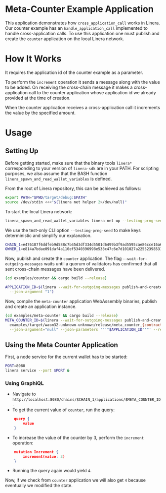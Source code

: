 <!-- cargo-rdme start -->

# Meta-Counter Example Application

This application demonstrates how `cross_application_call` works in Linera.
Our counter example
has an `handle_application_call` implemented to handle cross-application calls. To use this application
one must publish and create the `counter` application on the local Linera network.

# How It Works

It requires the application id of the counter example as a parameter.

To perform the `increment` operation it sends a message along with the value to be added.
On receiving the cross-chain message it makes a cross-application call to the counter application
whose application id we already provided at the time of creation.

When the counter application receives a cross-application call it increments the value by the specified
amount.

# Usage

## Setting Up

Before getting started, make sure that the binary tools `linera*` corresponding to
your version of `linera-sdk` are in your PATH. For scripting purposes, we also assume
that the BASH function `linera_spawn_and_read_wallet_variables` is defined.

From the root of Linera repository, this can be achieved as follows:

```bash
export PATH="$PWD/target/debug:$PATH"
source /dev/stdin <<<"$(linera net helper 2>/dev/null)"
```

To start the local Linera network:

```bash
linera_spawn_and_read_wallet_variables linera net up --testing-prng-seed 37
```

We use the test-only CLI option `--testing-prng-seed` to make keys deterministic and simplify our
explanation.

```bash
CHAIN_1=e476187f6ddfeb9d588c7b45d3df334d5501d6499b3f9ad5595cae86cce16a65
OWNER_1=e814a7bdae091daf4a110ef5340396998e538c47c6e7d101027a225523985316
```

Now, publish and create the `counter` application. The flag `--wait-for-outgoing-messages` waits until a quorum of validators has confirmed that all sent cross-chain messages have been delivered.

```bash
(cd examples/counter && cargo build --release)

APPLICATION_ID=$(linera --wait-for-outgoing-messages publish-and-create examples/target/wasm32-unknown-unknown/release/counter_{contract,service}.wasm \
  --json-argument "1")
```

Now, compile the `meta-counter` application WebAssembly binaries, publish and create an application instance.

```bash
(cd examples/meta-counter && cargo build --release)
META_COUNTER_ID=$(linera --wait-for-outgoing-messages publish-and-create \
  examples/target/wasm32-unknown-unknown/release/meta_counter_{contract,service}.wasm \
  --json-argument="null" --json-parameters '"'"$APPLICATION_ID"'"' --required-application-ids $APPLICATION_ID)
```

## Using the Meta Counter Application

First, a node service for the current wallet has to be started:

```bash
PORT=8080
linera service --port $PORT &
```

### Using GraphiQL

- Navigate to `http://localhost:8080/chains/$CHAIN_1/applications/$META_COUNTER_ID`.
- To get the current value of `counter`, run the query:
```json
    query {
        value
    }
```
- To increase the value of the counter by 3, perform the `increment` operation:
```json
    mutation Increment {
        increment(value: 3)
    }
```
- Running the query again would yield `4`.

Now, if we check from `counter` application we will also get `4` because eventually we modified the state.

<!-- cargo-rdme end -->

